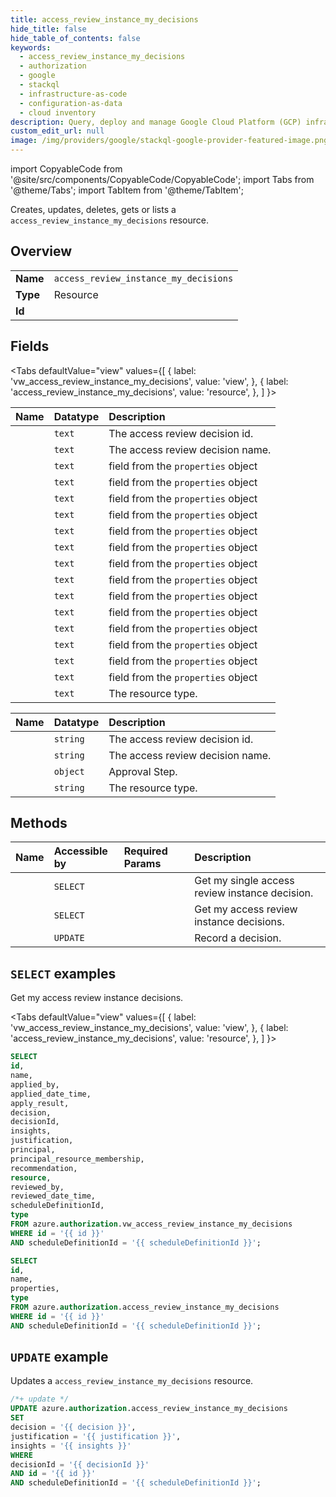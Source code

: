 ```yaml
---
title: access_review_instance_my_decisions
hide_title: false
hide_table_of_contents: false
keywords:
  - access_review_instance_my_decisions
  - authorization
  - google
  - stackql
  - infrastructure-as-code
  - configuration-as-data
  - cloud inventory
description: Query, deploy and manage Google Cloud Platform (GCP) infrastructure and resources using SQL
custom_edit_url: null
image: /img/providers/google/stackql-google-provider-featured-image.png
---
```


import CopyableCode from '@site/src/components/CopyableCode/CopyableCode';
import Tabs from '@theme/Tabs';
import TabItem from '@theme/TabItem';

Creates, updates, deletes, gets or lists a <code>access_review_instance_my_decisions</code> resource.

## Overview
<table><tbody>
<tr><td><b>Name</b></td><td><code>access_review_instance_my_decisions</code></td></tr>
<tr><td><b>Type</b></td><td>Resource</td></tr>
<tr><td><b>Id</b></td><td><CopyableCode code="azure.authorization.access_review_instance_my_decisions" /></td></tr>
</tbody></table>

## Fields
<Tabs
    defaultValue="view"
    values={[
        { label: 'vw_access_review_instance_my_decisions', value: 'view', },
        { label: 'access_review_instance_my_decisions', value: 'resource', },
    ]
}>
<TabItem value="view">

| Name | Datatype | Description |
|:-----|:---------|:------------|
| <CopyableCode code="id" /> | `text` | The access review decision id. |
| <CopyableCode code="name" /> | `text` | The access review decision name. |
| <CopyableCode code="applied_by" /> | `text` | field from the `properties` object |
| <CopyableCode code="applied_date_time" /> | `text` | field from the `properties` object |
| <CopyableCode code="apply_result" /> | `text` | field from the `properties` object |
| <CopyableCode code="decision" /> | `text` | field from the `properties` object |
| <CopyableCode code="decisionId" /> | `text` | field from the `properties` object |
| <CopyableCode code="insights" /> | `text` | field from the `properties` object |
| <CopyableCode code="justification" /> | `text` | field from the `properties` object |
| <CopyableCode code="principal" /> | `text` | field from the `properties` object |
| <CopyableCode code="principal_resource_membership" /> | `text` | field from the `properties` object |
| <CopyableCode code="recommendation" /> | `text` | field from the `properties` object |
| <CopyableCode code="resource" /> | `text` | field from the `properties` object |
| <CopyableCode code="reviewed_by" /> | `text` | field from the `properties` object |
| <CopyableCode code="reviewed_date_time" /> | `text` | field from the `properties` object |
| <CopyableCode code="scheduleDefinitionId" /> | `text` | field from the `properties` object |
| <CopyableCode code="type" /> | `text` | The resource type. |
</TabItem>
<TabItem value="resource">

| Name | Datatype | Description |
|:-----|:---------|:------------|
| <CopyableCode code="id" /> | `string` | The access review decision id. |
| <CopyableCode code="name" /> | `string` | The access review decision name. |
| <CopyableCode code="properties" /> | `object` | Approval Step. |
| <CopyableCode code="type" /> | `string` | The resource type. |
</TabItem></Tabs>

## Methods
| Name | Accessible by | Required Params | Description |
|:-----|:--------------|:----------------|:------------|
| <CopyableCode code="get_by_id" /> | `SELECT` | <CopyableCode code="decisionId, id, scheduleDefinitionId" /> | Get my single access review instance decision. |
| <CopyableCode code="list" /> | `SELECT` | <CopyableCode code="id, scheduleDefinitionId" /> | Get my access review instance decisions. |
| <CopyableCode code="patch" /> | `UPDATE` | <CopyableCode code="decisionId, id, scheduleDefinitionId" /> | Record a decision. |

## `SELECT` examples

Get my access review instance decisions.

<Tabs
    defaultValue="view"
    values={[
        { label: 'vw_access_review_instance_my_decisions', value: 'view', },
        { label: 'access_review_instance_my_decisions', value: 'resource', },
    ]
}>
<TabItem value="view">

```sql
SELECT
id,
name,
applied_by,
applied_date_time,
apply_result,
decision,
decisionId,
insights,
justification,
principal,
principal_resource_membership,
recommendation,
resource,
reviewed_by,
reviewed_date_time,
scheduleDefinitionId,
type
FROM azure.authorization.vw_access_review_instance_my_decisions
WHERE id = '{{ id }}'
AND scheduleDefinitionId = '{{ scheduleDefinitionId }}';
```
</TabItem>
<TabItem value="resource">


```sql
SELECT
id,
name,
properties,
type
FROM azure.authorization.access_review_instance_my_decisions
WHERE id = '{{ id }}'
AND scheduleDefinitionId = '{{ scheduleDefinitionId }}';
```
</TabItem></Tabs>


## `UPDATE` example

Updates a <code>access_review_instance_my_decisions</code> resource.

```sql
/*+ update */
UPDATE azure.authorization.access_review_instance_my_decisions
SET 
decision = '{{ decision }}',
justification = '{{ justification }}',
insights = '{{ insights }}'
WHERE 
decisionId = '{{ decisionId }}'
AND id = '{{ id }}'
AND scheduleDefinitionId = '{{ scheduleDefinitionId }}';
```
